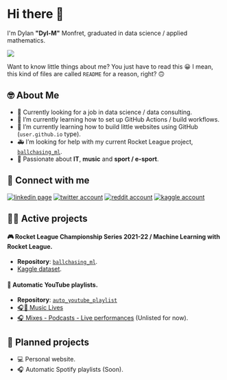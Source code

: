# Hi there 👋

I'm Dylan **"Dyl-M"** Monfret, graduated in data science / applied mathematics.

[![](https://github-readme-stats.vercel.app/api?username=Dyl-M&include_all_commits=1&hide=stars,prs&count_private=true&show_icons=true&theme=dark)](https://github.com/Dyl-M?tab=repositories)

Want to know little things about me? You just have to read this 😀 I mean, this kind of files are called `README` for a reason, right? 🙃

## 🤓 About Me

- 🔭 Currently looking for a job in data science / data consulting.
- 🌱 I’m currently learning how to set up GitHub Actions / build workflows.
- 🌱 I’m currently learning how to build little websites using GitHub (`user.github.io` type).
- 🚑 I’m looking for help with my current Rocket League project, [`ballchasing_ml`](https://github.com/Dyl-M/ballchasing_ML).
- 🤩 Passionate about **IT**, **music** and **sport / e-sport**.

## 💙 Connect with me

[![linkedin page](https://img.icons8.com/ios-glyphs/30/000000/linkedin.png)](https://www.linkedin.com/in/dylan-monfret/)
[![twitter account](https://img.icons8.com/ios-glyphs/30/000000/twitter--v1.png)](https://twitter.com/dyl_m_tweets)
[![reddit account](https://img.icons8.com/ios-glyphs/30/000000/reddit.png)](https://www.reddit.com/user/Dyl_M)
[![kaggle account](https://img.icons8.com/windows/32/000000/kaggle.png)](https://www.kaggle.com/dylanmonfret)

## 🏃‍♂️ Active projects

#### 🎮 Rocket League Championship Series 2021-22 / Machine Learning with Rocket League.

- **Repository**: [`ballchasing_ml`](https://github.com/Dyl-M/ballchasing_ML).
- [Kaggle dataset](https://www.kaggle.com/datasets/dylanmonfret/rlcs-202122).

#### 🎥 Automatic YouTube playlists.

- **Repository**: [`auto_youtube_playlist`](https://github.com/Dyl-M/auto_youtube_playlist)
- [🎧🔴 Music Lives](https://www.youtube.com/playlist?list=PLOMUdQFdS-XNaPVSol9qCUJvQvN5hO4hJ)
- [🎧 Mixes - Podcasts - Live performances](https://www.youtube.com/playlist?list=PLOMUdQFdS-XMJ4NFHJlSALYAt4l-LPgS1) (Unlisted for now).

## 📆 Planned projects

- 💻 Personal website.
- 🎧 Automatic Spotify playlists (Soon).